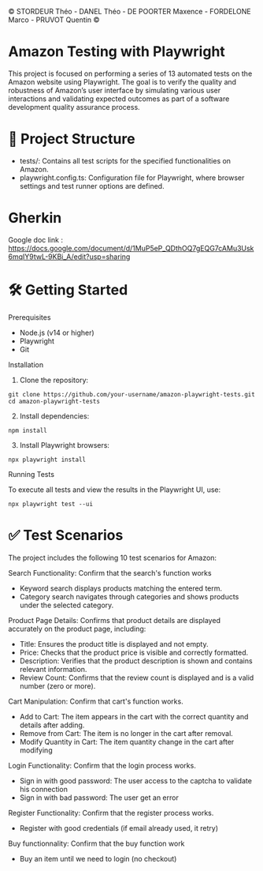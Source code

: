 © STORDEUR Théo - DANEL Théo - DE POORTER Maxence - FORDELONE Marco - PRUVOT Quentin ©

# Amazon Testing with Playwright

This project is focused on performing a series of 13 automated tests on the Amazon website using Playwright. The goal is to verify the quality and robustness of Amazon’s user interface by simulating various user interactions and validating expected outcomes as part of a software development quality assurance process.

# 📁 Project Structure

- tests/: Contains all test scripts for the specified functionalities on Amazon.
- playwright.config.ts: Configuration file for Playwright, where browser settings and test runner options are defined.

# Gherkin 
Google doc link : https://docs.google.com/document/d/1MuP5eP_QDthOQ7gEQG7cAMu3Usk6mqIY9twL-9KBi_A/edit?usp=sharing


# 🛠️ Getting Started

Prerequisites

- Node.js (v14 or higher)
- Playwright
- Git

Installation

1. Clone the repository:

```
git clone https://github.com/your-username/amazon-playwright-tests.git
cd amazon-playwright-tests
```

2. Install dependencies:

```
npm install
```


3. Install Playwright browsers:

```
npx playwright install
```


Running Tests

To execute all tests and view the results in the Playwright UI, use:

```
npx playwright test --ui
```

# ✅ Test Scenarios

The project includes the following 10 test scenarios for Amazon:

Search Functionality: Confirm that the search's function works
- Keyword search displays products matching the entered term.
- Category search navigates through categories and shows products under the selected category.

Product Page Details: Confirms that product details are displayed accurately on the product page, including:
- Title: Ensures the product title is displayed and not empty.
- Price: Checks that the product price is visible and correctly formatted.
- Description: Verifies that the product description is shown and contains relevant information.
- Review Count: Confirms that the review count is displayed and is a valid number (zero or more).

Cart Manipulation: Confirm that cart's function works.
- Add to Cart: The item appears in the cart with the correct quantity and details after adding.
- Remove from Cart: The item is no longer in the cart after removal.
- Modify Quantity in Cart: The item quantity change in the cart after modifying

Login Functionality: Confirm that the login process works.
- Sign in with good password: The user access to the captcha to validate his connection
- Sign in with bad password: The user get an error 

Register Functionality: Confirm that the register process works.
- Register with good credentials (if email already used, it retry)

Buy functionnality: Confirm that the buy function work
- Buy an item until we need to login (no checkout)

